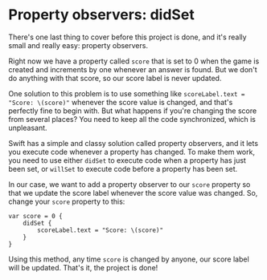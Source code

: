 # Property observers: didSet

There's one last thing to cover before this project is done, and it's really small and really easy: property observers.

Right now we have a property called `score` that is set to 0 when the game is created and increments by one whenever an answer is found. But we don't do anything with that score, so our score label is never updated.

One solution to this problem is to use something like `scoreLabel.text = "Score: \(score)"` whenever the score value is changed, and that's perfectly fine to begin with. But what happens if you're changing the score from several places? You need to keep all the code synchronized, which is unpleasant.

Swift has a simple and classy solution called property observers, and it lets you execute code whenever a property has changed. To make them work, you need to use either `didSet` to execute code when a property has just been set, or `willSet` to execute code before a property has been set.

In our case, we want to add a property observer to our `score` property so that we update the score label whenever the score value was changed. So, change your `score` property to this:

    var score = 0 {
        didSet {
            scoreLabel.text = "Score: \(score)"
        }
    }

Using this method, any time `score` is changed by anyone, our score label will be updated. That's it, the project is done!
